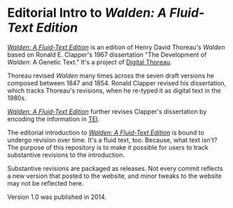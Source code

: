 # Editorial Intro to *Walden: A Fluid-Text Edition*

[*Walden: A Fluid-Text Edition*](http://digitalthoreau.org/fluid-text-toc/) is an edition of Henry David Thoreau's *Walden* based on Ronald E. Clapper's 1967 dissertation "The Development of *Walden*: A Genetic Text." It's a project of [Digital Thoreau](http://digitalthoreau.org).

Thoreau revised *Walden* many times across the seven draft versions he composed between 1847 and 1854. Ronald Clapper revised his dissertation, which tracks Thoreau's revisions, when he re-typed it as digital text in the 1980s.

[*Walden: A Fluid-Text Edition*](http://digitalthoreau.org/fluid-text-toc/) further revises Clapper's dissertation by encoding the information in [TEI](http://tei-c.org).

The editorial introduction to [*Walden: A Fluid-Text Edition*](http://digitalthoreau.org/fluid-text-toc/) is bound to undergo revision over time. It's a fluid text, too. Because, what text isn't? The purpose of this repository is to make it possible for users to track substantive revisions to the introduction.

Substantive revisions are packaged as releases. Not every commit reflects a new version that posted to the website, and minor tweaks to the website may not be reflected here.

Version 1.0 was published in 2014.